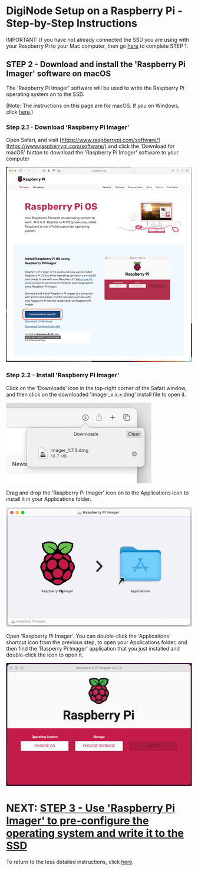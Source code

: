 # DigiNode Setup on a Raspberry Pi - Step-by-Step Instructions

IMPORTANT: If you have not already connected the SSD you are using with your Raspberry Pi to your Mac computer, then go [here](/docs/rpi_setup_step1_connect_ssd.md) to complete STEP 1.

## STEP 2 - Download and install the 'Raspberry Pi Imager' software on macOS

The 'Raspberry Pi Imager' software will be used to write the Raspberry Pi operating system on to the SSD.

(Note: The instructions on this page are for macOS. If you on Windows, click [here](/docs/rpi_setup_step2_get_imager_win.md).)

### Step 2.1 - Download 'Raspberry Pi Imager'

Open Safari, and visit [https://www.raspberrypi.com/software/](https://www.raspberrypi.com/software/) and click the 'Download for macOS' button to download the 'Raspberry Pi Imager' software to your computer

![Download Raspberry Pi Imager for macOS](/images/macos_setup_2_1.png)

### Step 2.2 - Install 'Raspberry Pi Imager'

Click on the 'Downloads' icon in the top-right corner of the Safari window, and then click on the downloaded 'imager_x.x.x.dmg' install file to open it.

![Open Raspberry Pi Imager installer for macOS](/images/macos_setup_2_2a.png)

Drag and drop the 'Raspberry Pi Imager' icon on to the Applications icon to install it in your Applications folder. 

![Install Raspberry Pi Imager for macOS](/images/macos_setup_2_2b.gif)

Open 'Raspberry Pi Imager'. You can double-click the 'Applications' shortcut icon from the previous step, to open your Applications folder, and then find the 'Rasperry Pi Imager' application that you just installed and double-click the icon to open it.

![Raspberry Pi Imager for macOS](/images/macos_setup_2_2c.png)

# NEXT: [STEP 3 - Use 'Raspberry Pi Imager' to pre-configure the operating system and write it to the SSD](/docs/rpi_setup_step3_write_os.md)

To return to the less detailed instructions, click [here](/docs/rpi_setup.md).